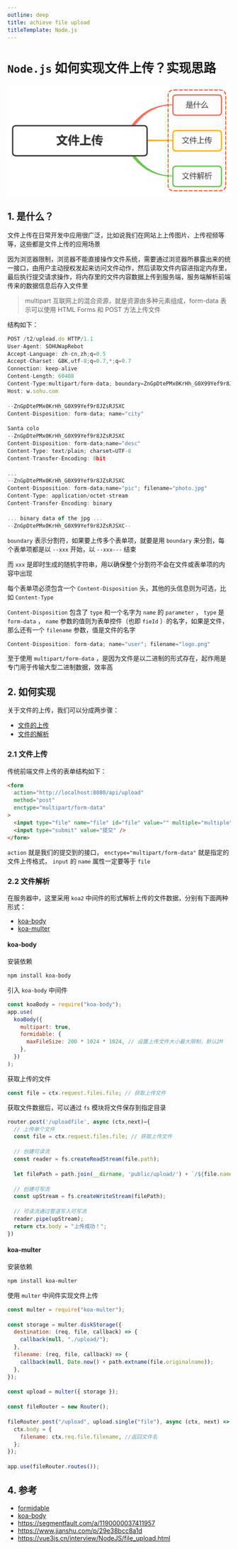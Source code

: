 ```yaml
---
outline: deep
title: achieve file upload
titleTemplate: Node.js
---
```


# `Node.js` 如何实现文件上传？实现思路

![file_upload](./images/file_upload.png)

## 1. 是什么？

文件上传在日常开发中应用很广泛，比如说我们在网站上上传图片、上传视频等等，这些都是文件上传的应用场景

因为浏览器限制，浏览器不能直接操作文件系统，需要通过浏览器所暴露出来的统一接口，由用户主动授权发起来访问文件动作，然后读取文件内容进指定内存里，最后执行提交请求操作，将内存里的文件内容数据上传到服务端，服务端解析前端传来的数据信息后存入文件里

> multipart 互联网上的混合资源，就是资源由多种元素组成，form-data 表示可以使用 HTML Forms 和 POST 方法上传文件

<!-- ::: info multipart
multipart 互联网上的混合资源，就是资源由多种元素组成，form-data 表示可以使用 HTML Forms 和 POST 方法上传文件
::: -->

结构如下：

```js
POST /t2/upload.do HTTP/1.1
User-Agent: SOHUWapRebot
Accept-Language: zh-cn,zh;q=0.5
Accept-Charset: GBK,utf-8;q=0.7,*;q=0.7
Connection: keep-alive
Content-Length: 60408
Content-Type:multipart/form-data; boundary=ZnGpDtePMx0KrHh_G0X99Yef9r8JZsRJSXC
Host: w.sohu.com

--ZnGpDtePMx0KrHh_G0X99Yef9r8JZsRJSXC
Content-Disposition: form-data; name="city"

Santa colo
--ZnGpDtePMx0KrHh_G0X99Yef9r8JZsRJSXC
Content-Disposition: form-data;name="desc"
Content-Type: text/plain; charset=UTF-8
Content-Transfer-Encoding: 8bit

...
--ZnGpDtePMx0KrHh_G0X99Yef9r8JZsRJSXC
Content-Disposition: form-data;name="pic"; filename="photo.jpg"
Content-Type: application/octet-stream
Content-Transfer-Encoding: binary

... binary data of the jpg ...
--ZnGpDtePMx0KrHh_G0X99Yef9r8JZsRJSXC--
```

`boundary` 表示分割符，如果要上传多个表单项，就要是用 `boundary` 来分割，每个表单项都是以 `--xxx` 开始，以 `--xxx---` 结束

而 `xxx` 是即时生成的随机字符串，用以确保整个分割符不会在文件或表单项的内容中出现

每个表单项必须包含一个 `Content-Disposition` 头，其他的头信息则为可选，比如 `Content-Type`

`Content-Disposition` 包含了 `type` 和一个名字为 `name` 的 `parameter` ， `type` 是 `form-data` ， `name` 参数的值则为表单控件（也即 `fieId` ）的名字，如果是文件，那么还有一个 `filename` 参数，值是文件的名字

```js
Content-Disposition: form-data; name="user"; filename="logo.png"
```

至于使用 `multipart/form-data` ，是因为文件是以二进制的形式存在，起作用是专门用于传输大型二进制数据，效率高

## 2. 如何实现

关于文件的上传，我们可以分成两步骤：

- [文件的上传](#_2-1-文件上传)
- [文件的解析](#_2-2-文件解析)

### 2.1 文件上传

传统前端文件上传的表单结构如下：

```html
<form
  action="http://localhost:8080/api/upload"
  method="post"
  enctype="multipart/form-data"
>
  <input type="file" name="file" id="file" value="" multiple="multiple" />
  <input type="submit" value="提交" />
</form>
```

`action` 就是我们的提交到的接口， `enctype="multipart/form-data"` 就是指定的文件上传格式， `input` 的 `name` 属性一定要等于 `file`

### 2.2 文件解析

在服务器中，这里采用 `koa2` 中间件的形式解析上传的文件数据，分别有下面两种形式：

- [koa-body](#koa-body)
- [koa-multer](#koa-multer)

#### koa-body

安装依赖

```bash
npm install koa-body
```

引入 `koa-body` 中间件

```js
const koaBody = require("koa-body");
app.use(
  koaBody({
    multipart: true,
    formidable: {
      maxFileSize: 200 * 1024 * 1024, // 设置上传文件大小最大限制，默认2M
    },
  })
);
```

获取上传的文件

```js
const file = ctx.request.files.file; // 获取上传文件
```

获取文件数据后，可以通过 `fs` 模块将文件保存到指定目录

```js
router.post('/uploadfile', async (ctx,next)={
  // 上传单个文件
  const file = ctx.request.files.file; // 获取上传文件

  // 创建可读流
  const reader = fs.createReadStream(file.path);

  let filePath = path.join(__dirname, 'public/upload/') + `/${file.name}`;

  // 创建可写流
  const upStream = fs.createWriteStream(filePath);

  // 可读流通过管道写入可写流
  reader.pipe(upStream);
  return ctx.body = "上传成功！";
})
```

#### koa-multer

安装依赖

```bash
npm install koa-multer
```

使用 `multer` 中间件实现文件上传

```js
const multer = require("koa-multer");

const storage = multer.diskStorage({
  destination: (req, file, callback) => {
    callback(null, "./upload/");
  },
  filename: (req, file, callback) => {
    callback(null, Date.now() + path.extname(file.originalname));
  },
});

const upload = multer({ storage });

const fileRouter = new Router();

fileRouter.post("/upload", upload.single("file"), async (ctx, next) => {
  ctx.body = {
    filename: ctx.req.file.filename, //返回文件名
  };
});

app.use(fileRouter.routes());
```

## 4. 参考

- [formidable](https://github.com/node-formidable/formidable)
- [koa-body](https://github.com/koajs/koa-body)
- https://segmentfault.com/a/1190000037411957
- https://www.jianshu.com/p/29e38bcc8a1d
- https://vue3js.cn/interview/NodeJS/file_upload.html
